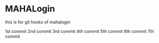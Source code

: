 # MAHALogin
this is for git hooks  of mahalogin

1st commit
2nd commit
3rd commit
4th commit
5th commit
6th commit 
7th commit
